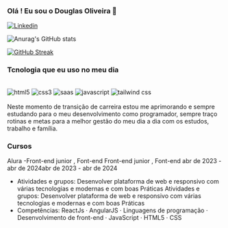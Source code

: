 ### Olá ! Eu sou o Douglas Oliveira 🥰

[![Linkedin](https://img.shields.io/badge/LinkedIn-0077B5?style=for-the-badge&logo=linkedin&logoColor=white)](https://www.linkedin.com/in/douglas-oliveira-625064271/)

![Anurag's GitHub stats](https://github-readme-stats.vercel.app/api?username=douglas1997silva&show_icons=true&theme=radical)

[![GitHub Streak](https://streak-stats.demolab.com/?user=douglas1997silva&theme=bear&background=000&border=30A3DC&dates=FFF)](https://git.io/streak-stats)

### Tcnologia que eu uso no meu dia 

<div style=" display: inline_block"><br/>
<img olign="center" alt="html5 " src="https://img.shields.io/badge/HTML5-E34F26?style=for-the-badge&logo=html5&logoColor=white"/>
  <img olign="center" alt="css3 " src="https://img.shields.io/badge/CSS3-1572B6?style=for-the-badge&logo=css3&logoColor=white"/>
  <img olign="center" alt="saas " src="https://img.shields.io/badge/Sass-CC6699?style=for-the-badge&logo=sass&logoColor=white"/>
  <img olign="center" alt="javascript " src="https://img.shields.io/badge/JavaScript-F7DF1E?style=for-the-badge&logo=javascript&logoColor=black"/>
  <img olign="center" alt="tailwind css " src="https://img.shields.io/badge/Tailwind_CSS-38B2AC?style=for-the-badge&logo=tailwind-css&logoColor=white"/>
</div><br/>
Neste momento de transição de carreira estou me aprimorando e sempre estudando para o meu desenvolvimento como programador, sempre traço rotinas e metas para a melhor gestão do meu dia a dia com os estudos, trabalho e família. 

### Cursos

Alura
 -Front-end junior , Font-end Front-end junior , Font-end 
abr de 2023 - abr de 2024abr de 2023 - abr de 2024
 - Atividades e grupos: Desenvolver plataforma de web e responsivo com várias tecnologias e modernas e com boas Práticas Atividades e grupos: Desenvolver plataforma de web e responsivo com várias tecnologias e modernas e com boas Práticas
 - Competências: ReactJs · AngularJS · Linguagens de programação · Desenvolvimento de front-end · JavaScript · HTML5 · CSS